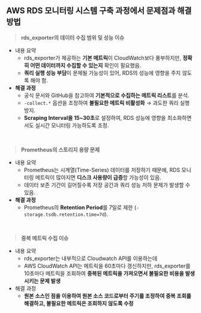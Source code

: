 ## AWS RDS 모니터링 시스템 구축 과정에서 문제점과 해결방법

> **rds_exporter의 데이터 수집 범위 및 성능 이슈**

- 내용 요약
    - rds_exporter가 제공하는 **기본 메트릭**이 CloudWatch보다 풍부하지만, **정확히 어떤 데이터까지 수집할 수 있는지** 확인이 필요했음.
    - **쿼리 실행 성능 부담**이 문제될 가능성이 있어, RDS의 성능에 영향을 주지 않도록 해야 함.
- **해결 과정**
    - 공식 문서와 GitHub을 참고하여 **기본적으로 수집하는 메트릭 리스트**를 분석.
    - `-collect.*` 옵션을 조정하여 **불필요한 메트릭 비활성화** → 과도한 쿼리 실행 방지.
    - **Scraping Interval을 15~30초**로 설정하여, RDS 성능에 영향을 최소화하면서도 실시간 모니터링 가능하도록 조정.

<br/>

> **Prometheus의 스토리지 용량 문제**

- 내용 요약
    - Prometheus는 시계열(Time-Series) 데이터를 저장하기 때문에, RDS 모니터링 메트릭이 많아지면 **디스크 사용량이 급증**할 가능성이 있음.
    - 데이터 보존 기간이 길어질수록 저장 공간과 쿼리 성능 저하 문제가 발생할 수 있음.
- **해결 과정**
    - Prometheus의 **Retention Period**를 7일로 제한 (`-storage.tsdb.retention.time=7d`).

<br/>

> **중복 메트릭 수집 이슈**

- 내용 요약
    - rds_exporter는 내부적으로 Cloudwatch API를 이용하는데
    - AWS CloudWatch API는 메트릭을 60초마다 갱신하지만, rds_exporter를 10초마다 메트릭을 조회하여 **중복된 메트릭을 가져오면서 불필요한 비용을 발생시키는 문제 발생**
- 해결 과정
    - **원본 소스인 점을 이용하여 원본 소스 코드로부터 주기를 조정하여 중복 조회를 해결하고, 불필요한 메트릭은 조회하지 않도록 수정**